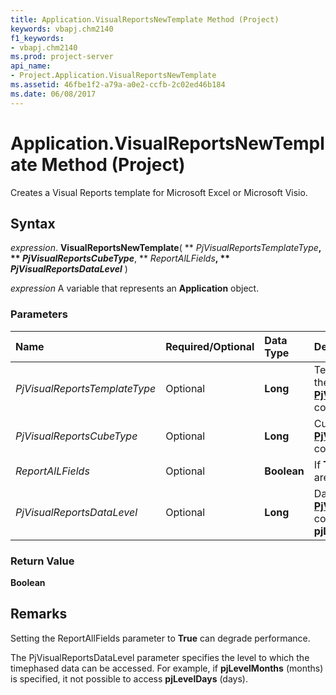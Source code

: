 ```yaml
---
title: Application.VisualReportsNewTemplate Method (Project)
keywords: vbapj.chm2140
f1_keywords:
- vbapj.chm2140
ms.prod: project-server
api_name:
- Project.Application.VisualReportsNewTemplate
ms.assetid: 46fbe1f2-a79a-a0e2-ccfb-2c02ed46b184
ms.date: 06/08/2017
---
```



# Application.VisualReportsNewTemplate Method (Project)

Creates a Visual Reports template for Microsoft Excel or Microsoft Visio.


## Syntax

 _expression_. **VisualReportsNewTemplate**( ** _PjVisualReportsTemplateType_**, ** _PjVisualReportsCubeType_**, ** _ReportAlLFields_**, ** _PjVisualReportsDataLevel_** )

 _expression_ A variable that represents an **Application** object.


### Parameters



|**Name**|**Required/Optional**|**Data Type**|**Description**|
|:-----|:-----|:-----|:-----|
| _PjVisualReportsTemplateType_|Optional|**Long**|Template type. Can be one of the  **[PjVisualReportsTemplateType](Project.PjVisualReportsTemplateType.md)** constants. Default is **pjExcel**.|
| _PjVisualReportsCubeType_|Optional|**Long**|Cube type. Can be one of the  **[PjVisualReportsCubeType](Project.PjVisualReportsCubeType.md)** constants. Default is **pjTaskTP**.|
| _ReportAlLFields_|Optional|**Boolean**|If  **True**, all noncustom fields are included in the report.|
| _PjVisualReportsDataLevel_|Optional|**Long**|Data level. Can be one of the  **[PjVisualReportsDataLevel](Project.PjVisualReportsDataLevel.md)** constants. Default is **pjLevelAutomatic**.|

### Return Value

 **Boolean**


## Remarks

Setting the ReportAllFields parameter to  **True** can degrade performance.

The PjVisualReportsDataLevel parameter specifies the level to which the timephased data can be accessed. For example, if  **pjLevelMonths** (months) is specified, it not possible to access **pjLevelDays** (days).


